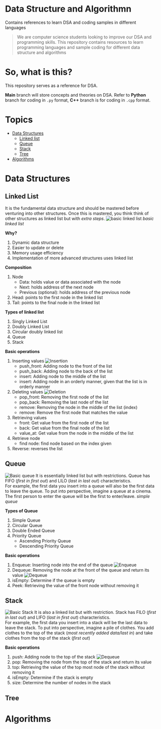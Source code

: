 # Data Structure and Algorithmn
 Contains references to learn DSA and coding samples in different languages

> We are computer science students looking to improve our DSA and programming skills. This repository contains resources to learn programming languages and sample coding for different data structure and algorithms

# So, what is this?
This repository serves as a reference for DSA. 

**Main** branch will store concepts and theories on DSA. Refer to **Python** branch for coding in `.py` format, **C++** branch is for coding in `.cpp` format.

# Topics
- [Data Structures](#data-structures)
  - [Linked list](#linked-list)
  - [Queue](#queue)
  - [Stack](#stack)
  - [Tree](#tree)
- [Algorithms](#Algorithms)

# Data Structures
## Linked List
It is the fundamental data structure and should be mastered before venturing into other structures. Once this is mastered, you think think of other structures as linked list but with _extra steps_.
![basic linked list](https://github.com/HairyPotato69/Data-Structure-and-Algorithmn/blob/main/Images/Linked%20list/linked%20list.png)
_basic linked list_

**Why?**
1. Dynamic data structure
2. Easier to update or delete
3. Memory usage efficiency
4. Implementation of more advanced structures uses linked list

**Composition**
1. Node
   - Data: holds value or data associated with the node
   - Next: holds address of the next node
   - Previous (optional): holds address of the previous node
2. Head: points to the first node in the linked list
3. Tail: points to the final node in the linked list

**Types of linked list**
1. Singly Linked List
2. Doubly Linked List
3. Circular doubly linked list
4. Queue
5. Stack
 
**Basic operations**
1. Inserting values
![Insertion](https://github.com/HairyPotato69/Data-Structure-and-Algorithmn/blob/main/Images/Linked%20list/insertion.png)
    - push_front: Adding node to the front of the list
    - push_back: Adding node to the back of the list
    - insert: Adding node to the middle of the list
    - insert: Adding node in an orderly manner, given that the list is in orderly manner
3. Deleting values
![Deletion](https://github.com/HairyPotato69/Data-Structure-and-Algorithmn/blob/main/Images/Linked%20list/deletion.png)
   - pop_front: Removing the first node of the list
   - pop_back: Removing the last node of the list
   - remove: Removing the node in the middle of the list (index)
   - remove: Remove the first node that matches the value
5. Retrieving values
   - front: Get value from the first node of the list
   - back: Get value from the final node of the list
   - value_at: Get value from the node in the middle of the list
6. Retrieve node
   - find node: find node based on the index given
7. Reverse: reverses the list

## Queue
![Basic queue](https://github.com/HairyPotato69/Data-Structure-and-Algorithmn/blob/main/Images/Linked%20list/queue.png)
It is essentially linked list but with restrictions. Queue has FIFO (_first in first out_) and LILO (_last in last out_) characteristics. <br>
For example, the first data you insert into a queue will also be the first data to leave the queue. 
To put into perspective, imagine a queue at a cinema. The first person to enter the queue will be the first to enter/leave. _simple queue_ 

**Types of Queue**
1. Simple Queue
2. Circular Queue
3. Double Ended Queue
4. Priority Queue
   - Ascending Priority Queue
   - Descending Priority Queue

**Basic operations**
1. Enqueue: Inserting node into the end of the queue 
![Enqueue](https://github.com/HairyPotato69/Data-Structure-and-Algorithmn/blob/main/Images/Linked%20list/queue%20insert.png)
2. Dequeue: Removing the node at the front of the queue and return its value
![Dequeue](https://github.com/HairyPotato69/Data-Structure-and-Algorithmn/blob/main/Images/Linked%20list/dequeue.png)
3. isEmpty: Determine if the queue is empty
4. Peek: Retrieving the value of the front node without removing it

## Stack
![Basic Stack](https://github.com/HairyPotato69/Data-Structure-and-Algorithmn/blob/main/Images/Linked%20list/stack.png)
It is also a linked list but with restriction. Stack has FILO (_first in last out_) and LIFO (_last in first out_) characteristics. <br>
For example, the first data you insert into a stack will be the last data to leave the stack. 
To put into perspective, imagine a pile of clothes. You add clothes to the top of the stack (_most recently added data/last in_) and take clothes from the top of the stack (_first out_)

**Basic operations**
1. push: Adding node to the top of the stack
![Dequeue](https://github.com/HairyPotato69/Data-Structure-and-Algorithmn/blob/main/Images/Linked%20list/dequeue.png)
2. pop: Removing the node from the top of the stack and return its value
3. top: Retrieving the value of the top most node of the stack without removing it
4. isEmpty: Determine if the stack is empty
5. size: Determine the number of nodes in the stack

## Tree

# Algorithms
